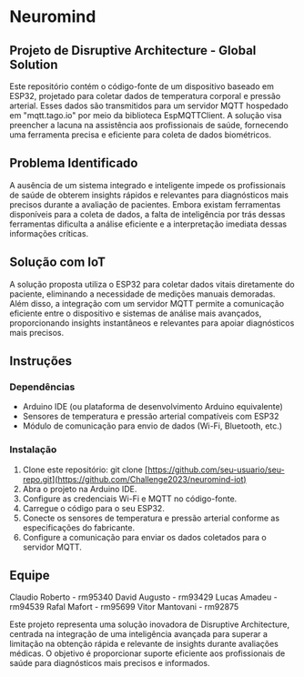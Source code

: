 # Neuromind

## Projeto de Disruptive Architecture - Global Solution

Este repositório contém o código-fonte de um dispositivo baseado em ESP32, projetado para coletar dados de temperatura corporal e pressão arterial. Esses dados são transmitidos para um servidor MQTT hospedado em "mqtt.tago.io" por meio da biblioteca EspMQTTClient. A solução visa preencher a lacuna na assistência aos profissionais de saúde, fornecendo uma ferramenta precisa e eficiente para coleta de dados biométricos.

## Problema Identificado

A ausência de um sistema integrado e inteligente impede os profissionais de saúde de obterem insights rápidos e relevantes para diagnósticos mais precisos durante a avaliação de pacientes. Embora existam ferramentas disponíveis para a coleta de dados, a falta de inteligência por trás dessas ferramentas dificulta a análise eficiente e a interpretação imediata dessas informações críticas.

## Solução com IoT

A solução proposta utiliza o ESP32 para coletar dados vitais diretamente do paciente, eliminando a necessidade de medições manuais demoradas. Além disso, a integração com um servidor MQTT permite a comunicação eficiente entre o dispositivo e sistemas de análise mais avançados, proporcionando insights instantâneos e relevantes para apoiar diagnósticos mais precisos.

## Instruções

### Dependências

- Arduino IDE (ou plataforma de desenvolvimento Arduino equivalente)
- Sensores de temperatura e pressão arterial compatíveis com ESP32
- Módulo de comunicação para envio de dados (Wi-Fi, Bluetooth, etc.)

### Instalação

1. Clone este repositório: git clone [https://github.com/seu-usuario/seu-repo.git](https://github.com/Challenge2023/neuromind-iot)
2. Abra o projeto na Arduino IDE.
3. Configure as credenciais Wi-Fi e MQTT no código-fonte.
4. Carregue o código para o seu ESP32.
5. Conecte os sensores de temperatura e pressão arterial conforme as especificações do fabricante.
6. Configure a comunicação para enviar os dados coletados para o servidor MQTT.

## Equipe

Claudio Roberto - rm95340
David Augusto - rm93429
Lucas Amadeu - rm94539
Rafal Mafort - rm95699
Vitor Mantovani - rm92875

Este projeto representa uma solução inovadora de Disruptive Architecture, centrada na integração de uma inteligência avançada para superar a limitação na obtenção rápida e relevante de insights durante avaliações médicas. O objetivo é proporcionar suporte eficiente aos profissionais de saúde para diagnósticos mais precisos e informados.

